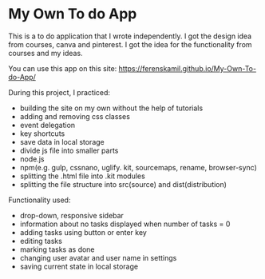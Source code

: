 # My Own To do App
This is a to do application that I wrote independently. I got the design idea from courses, canva and pinterest. I got the idea for the functionality from courses and my ideas.

You can use this app on this site:
https://ferenskamil.github.io/My-Own-To-do-App/

During this project, I practiced:
- building the site on my own without the help of tutorials
- adding and removing css classes 
- event delegation
- key shortcuts 
- save data in local storage
- divide js file into smaller parts
- node.js
- npm(e.g. gulp, cssnano, uglify. kit, sourcemaps, rename, browser-sync)
- splitting the .html file into .kit modules
- splitting the file structure into src(source) and dist(distribution)

Functionality used: 
- drop-down, responsive sidebar
- information about no tasks displayed when number of tasks = 0
- adding tasks using button or enter key
- editing tasks 
- marking tasks as done
- changing user avatar and user name in settings
- saving current state in local storage

